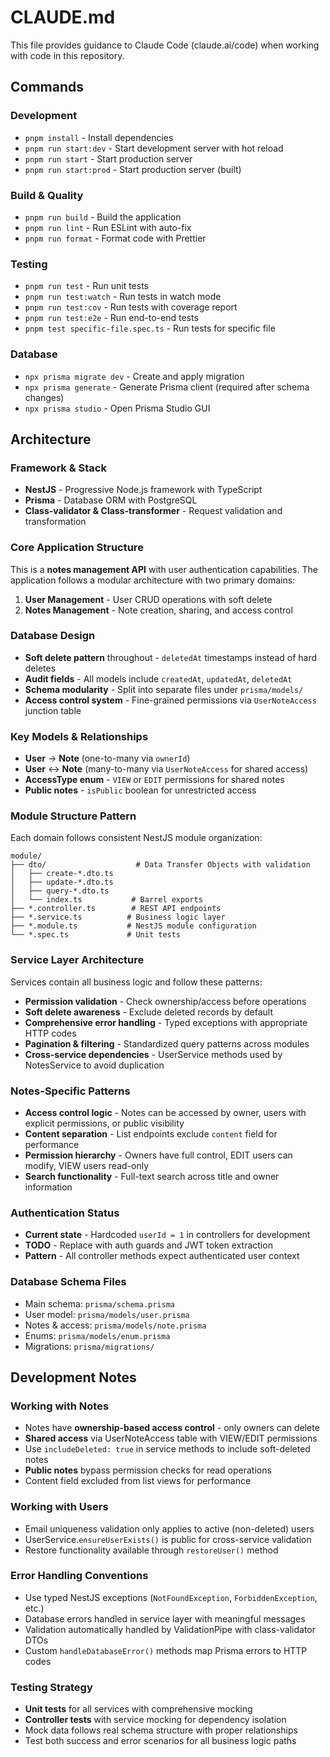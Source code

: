 # CLAUDE.md

This file provides guidance to Claude Code (claude.ai/code) when working with code in this repository.

## Commands

### Development
- `pnpm install` - Install dependencies
- `pnpm run start:dev` - Start development server with hot reload
- `pnpm run start` - Start production server
- `pnpm run start:prod` - Start production server (built)

### Build & Quality
- `pnpm run build` - Build the application
- `pnpm run lint` - Run ESLint with auto-fix
- `pnpm run format` - Format code with Prettier

### Testing
- `pnpm run test` - Run unit tests
- `pnpm run test:watch` - Run tests in watch mode
- `pnpm run test:cov` - Run tests with coverage report
- `pnpm run test:e2e` - Run end-to-end tests
- `pnpm test specific-file.spec.ts` - Run tests for specific file

### Database
- `npx prisma migrate dev` - Create and apply migration
- `npx prisma generate` - Generate Prisma client (required after schema changes)
- `npx prisma studio` - Open Prisma Studio GUI

## Architecture

### Framework & Stack
- **NestJS** - Progressive Node.js framework with TypeScript
- **Prisma** - Database ORM with PostgreSQL
- **Class-validator & Class-transformer** - Request validation and transformation

### Core Application Structure
This is a **notes management API** with user authentication capabilities. The application follows a modular architecture with two primary domains:

1. **User Management** - User CRUD operations with soft delete
2. **Notes Management** - Note creation, sharing, and access control

### Database Design
- **Soft delete pattern** throughout - `deletedAt` timestamps instead of hard deletes
- **Audit fields** - All models include `createdAt`, `updatedAt`, `deletedAt`
- **Schema modularity** - Split into separate files under `prisma/models/`
- **Access control system** - Fine-grained permissions via `UserNoteAccess` junction table

### Key Models & Relationships
- **User** → **Note** (one-to-many via `ownerId`)
- **User** ↔ **Note** (many-to-many via `UserNoteAccess` for shared access)
- **AccessType enum** - `VIEW` or `EDIT` permissions for shared notes
- **Public notes** - `isPublic` boolean for unrestricted access

### Module Structure Pattern
Each domain follows consistent NestJS module organization:
```
module/
├── dto/                    # Data Transfer Objects with validation
│   ├── create-*.dto.ts
│   ├── update-*.dto.ts  
│   ├── query-*.dto.ts
│   └── index.ts           # Barrel exports
├── *.controller.ts        # REST API endpoints
├── *.service.ts          # Business logic layer
├── *.module.ts           # NestJS module configuration
└── *.spec.ts             # Unit tests
```

### Service Layer Architecture
Services contain all business logic and follow these patterns:
- **Permission validation** - Check ownership/access before operations
- **Soft delete awareness** - Exclude deleted records by default
- **Comprehensive error handling** - Typed exceptions with appropriate HTTP codes
- **Pagination & filtering** - Standardized query patterns across modules
- **Cross-service dependencies** - UserService methods used by NotesService to avoid duplication

### Notes-Specific Patterns
- **Access control logic** - Notes can be accessed by owner, users with explicit permissions, or public visibility
- **Content separation** - List endpoints exclude `content` field for performance
- **Permission hierarchy** - Owners have full control, EDIT users can modify, VIEW users read-only
- **Search functionality** - Full-text search across title and owner information

### Authentication Status
- **Current state** - Hardcoded `userId = 1` in controllers for development
- **TODO** - Replace with auth guards and JWT token extraction
- **Pattern** - All controller methods expect authenticated user context

### Database Schema Files
- Main schema: `prisma/schema.prisma`
- User model: `prisma/models/user.prisma`  
- Notes & access: `prisma/models/note.prisma`
- Enums: `prisma/models/enum.prisma`
- Migrations: `prisma/migrations/`

## Development Notes

### Working with Notes
- Notes have **ownership-based access control** - only owners can delete
- **Shared access** via UserNoteAccess table with VIEW/EDIT permissions
- Use `includeDeleted: true` in service methods to include soft-deleted notes
- **Public notes** bypass permission checks for read operations
- Content field excluded from list views for performance

### Working with Users  
- Email uniqueness validation only applies to active (non-deleted) users
- UserService.`ensureUserExists()` is public for cross-service validation
- Restore functionality available through `restoreUser()` method

### Error Handling Conventions
- Use typed NestJS exceptions (`NotFoundException`, `ForbiddenException`, etc.)
- Database errors handled in service layer with meaningful messages  
- Validation automatically handled by ValidationPipe with class-validator DTOs
- Custom `handleDatabaseError()` methods map Prisma errors to HTTP codes

### Testing Strategy
- **Unit tests** for all services with comprehensive mocking
- **Controller tests** with service mocking for dependency isolation
- Mock data follows real schema structure with proper relationships
- Test both success and error scenarios for all business logic paths